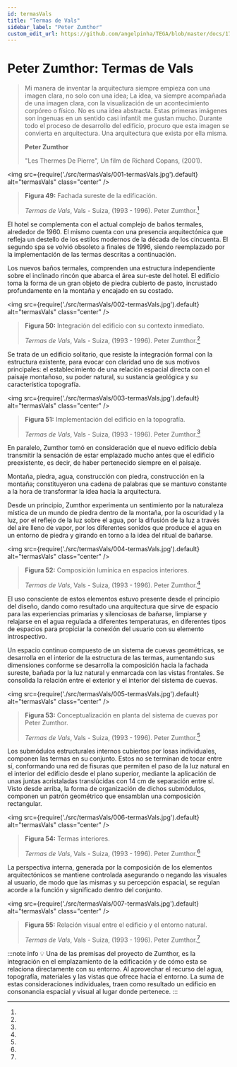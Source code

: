 ```yaml
---
id: termasVals
title: "Termas de Vals"
sidebar_label: "Peter Zumthor"
custom_edit_url: https://github.com/angelpinha/TEGA/blob/master/docs/17-termasVals.md
---
```


# Peter Zumthor: Termas de Vals
 
> Mi manera de inventar la arquitectura siempre empieza con una imagen clara, no solo con una idea; La idea, va siempre acompañada de una imagen clara, con la visualización de un acontecimiento corpóreo o físico. No es una idea abstracta. Estas primeras imágenes son ingenuas en un sentido casi infantil: me gustan mucho. Durante todo el proceso de desarrollo del edificio, procuro que esta imagen se convierta en arquitectura. Una arquitectura que exista por ella misma.
>
> **Peter Zumthor**
> 
> "Les Thermes De Pierre", Un film de Richard Copans, (2001).

<img src={require('./src/termasVals/001-termasVals.jpg').default} alt="termasVals" class="center" />

<!-- ![termasVals](./src/termasVals/001-termasVals.jpg) -->

> **Figura 49:**
> Fachada sureste de la edificación.
>
> *Termas de Vals*,
> Vals - Suiza,
> (1993 - 1996).
> Peter Zumthor.[^1]

El hotel se complementa con el actual complejo de baños termales, alrededor de 1960. El mismo cuenta con una presencia arquitectónica que refleja un destello de los estilos modernos de la década de los cincuenta. El segundo spa se volvió obsoleto a finales de 1996, siendo reemplazado por la implementación de las termas descritas a continuación.

Los nuevos baños termales, comprenden una estructura independiente sobre el inclinado rincón que abarca el área sur-este del hotel. El edificio toma la forma de un gran objeto de piedra cubierto de pasto, incrustado profundamente en la montaña y encajado en su costado.

<img src={require('./src/termasVals/002-termasVals.jpg').default} alt="termasVals" class="center" />

<!-- ![termasVals](./src/termasVals/002-termasVals.jpg) -->

> **Figura 50:**
> Integración del edificio con su contexto inmediato.
>
> *Termas de Vals*,
> Vals - Suiza,
> (1993 - 1996).
> Peter Zumthor.[^2]

Se trata de un edificio solitario, que resiste la integración formal con la estructura existente, para evocar con claridad uno de sus motivos principales: el establecimiento de una relación espacial directa con el paisaje montañoso, su poder natural, su sustancia geológica y su característica topografía.

<img src={require('./src/termasVals/003-termasVals.jpg').default} alt="termasVals" class="center" />

<!-- ![termasVals](./src/termasVals/003-termasVals.jpg) -->

> **Figura 51:**
> Implementación del edificio en la topografía.
>
> *Termas de Vals*,
> Vals - Suiza,
> (1993 - 1996).
> Peter Zumthor.[^3]

En paralelo, Zumthor tomó en consideración que el nuevo edificio debía transmitir la sensación de estar emplazado mucho antes que el edificio preexistente, es decir, de haber pertenecido siempre en el paisaje.

Montaña, piedra, agua, construcción con piedra, construcción en la montaña; constituyeron una cadena de palabras que se mantuvo constante a la hora de transformar la idea hacia la arquitectura.

Desde un principio, Zumthor experimenta un sentimiento por la naturaleza mística de un mundo de piedra dentro de la montaña, por la oscuridad y la luz, por el reflejo de la luz sobre el agua, por la difusión de la luz a través del aire lleno de vapor, por los diferentes sonidos que produce el agua en un entorno de piedra y girando en torno a la idea del ritual de bañarse.

<img src={require('./src/termasVals/004-termasVals.jpg').default} alt="termasVals" class="center" />

<!-- ![termasVals](./src/termasVals/004-termasVals.jpg) -->

> **Figura 52:**
> Composición lumínica en espacios interiores.
>
> *Termas de Vals*,
> Vals - Suiza,
> (1993 - 1996).
> Peter Zumthor.[^4]

El uso consciente de estos elementos estuvo presente desde el principio del diseño, dando como resultado una arquitectura que sirve de espacio para las experiencias primarias y silenciosas de bañarse, limpiarse y relajarse en el agua regulada a diferentes temperaturas, en diferentes tipos de espacios para propiciar la conexión del usuario con su elemento introspectivo.

Un espacio continuo compuesto de un sistema de cuevas geométricas, se desarrolla en el interior de la estructura de las termas, aumentando sus dimensiones conforme se desarrolla la composición hacia la fachada sureste, bañada por la luz natural y enmarcada con las vistas frontales. Se consolida la relación entre el exterior y el interior del sistema de cuevas.

<img src={require('./src/termasVals/005-termasVals.jpg').default} alt="termasVals" class="center" />

<!-- ![termasVals](./src/termasVals/005-termasVals.jpg) -->

> **Figura 53:**
> Conceptualización en planta del sistema de cuevas por Peter Zumthor.
>
> *Termas de Vals*,
> Vals - Suiza,
> (1993 - 1996).
> Peter Zumthor.[^5]

Los submódulos estructurales internos cubiertos por losas individuales, componen las termas en su conjunto. Estos no se terminan de tocar entre sí, conformando una red de fisuras que permiten el paso de la luz natural en el interior del edificio desde el plano superior, mediante la aplicación de unas juntas acristaladas translúcidas con 14 cm de separación entre sí. Visto desde arriba, la forma de organización de dichos submódulos, componen un patrón geométrico que ensamblan una composición rectangular.

<img src={require('./src/termasVals/006-termasVals.jpg').default} alt="termasVals" class="center" />

<!-- ![termasVals](./src/termasVals/006-termasVals.jpg) -->

> **Figura 54:**
> Termas interiores.
>
> *Termas de Vals*,
> Vals - Suiza,
> (1993 - 1996).
> Peter Zumthor.[^6]

La perspectiva interna, generada por la composición de los elementos arquitectónicos se mantiene controlada asegurando o negando las visuales al usuario, de modo que las mismas y su percepción espacial, se regulan acorde a la función y significado dentro del conjunto.

<img src={require('./src/termasVals/007-termasVals.jpg').default} alt="termasVals" class="center" />

<!-- ![termasVals](./src/termasVals/007-termasVals.jpg) -->

> **Figura 55:**
> Relación visual entre el edificio y el entorno natural.
>
> *Termas de Vals*,
> Vals - Suiza,
> (1993 - 1996).
> Peter Zumthor.[^7]

:::note info
💡 Una de las premisas del proyecto de Zumthor, es la integración en el emplazamiento de la edificación y de cómo esta se relaciona directamente con su entorno. Al aprovechar el recurso del agua, topografía, materiales y las vistas que ofrece hacia el entorno. La suma de estas consideraciones individuales, traen como resultado un edificio en consonancia espacial y visual al lugar donde pertenece.
:::

<!-- ---- **Peter Zumthor Works. (1998).** Building and projects 1979 - 1997. Text by Peter Zumthor. Princeton Arch Staff, Published by Lars Muller. -->

[^1]:

[^2]:

[^3]:

[^4]:

[^5]:

[^6]:

[^7]:
